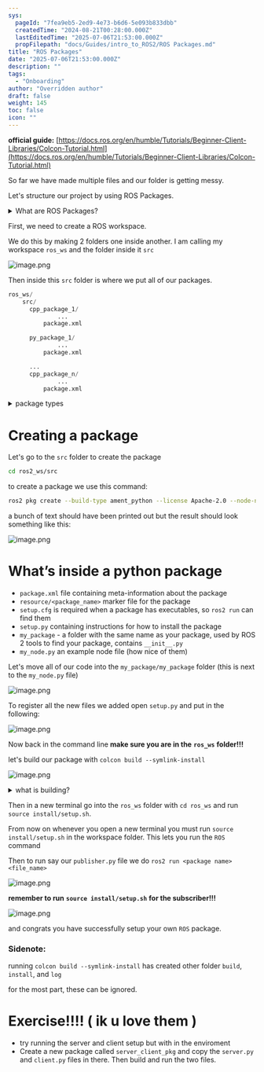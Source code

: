 ```yaml
---
sys:
  pageId: "7fea9eb5-2ed9-4e73-b6d6-5e093b833dbb"
  createdTime: "2024-08-21T00:28:00.000Z"
  lastEditedTime: "2025-07-06T21:53:00.000Z"
  propFilepath: "docs/Guides/intro_to_ROS2/ROS Packages.md"
title: "ROS Packages"
date: "2025-07-06T21:53:00.000Z"
description: ""
tags:
  - "Onboarding"
author: "Overridden author"
draft: false
weight: 145
toc: false
icon: ""
---
```


**official guide:** [https://docs.ros.org/en/humble/Tutorials/Beginner-Client-Libraries/Colcon-Tutorial.html](https://docs.ros.org/en/humble/Tutorials/Beginner-Client-Libraries/Colcon-Tutorial.html)

So far we have made multiple files and our folder is getting messy.

Let's structure our project by using ROS Packages.

<details>
      <summary>What are ROS Packages?</summary>
      ROS Packages are, as the name implies, packages of code that are highly sharable between ROS developers.
  </details>

First, we need to create a ROS workspace.

We do this by making 2 folders one inside another. I am calling my workspace `ros_ws` and the folder inside it `src`

![image.png](https://prod-files-secure.s3.us-west-2.amazonaws.com/d518164a-d88e-44d1-a4ee-3adb3bd8bce0/70706947-fd18-4537-a67b-e12946812d31/image.png?X-Amz-Algorithm=AWS4-HMAC-SHA256&X-Amz-Content-Sha256=UNSIGNED-PAYLOAD&X-Amz-Credential=ASIAZI2LB466Y43SF2YN%2F20250731%2Fus-west-2%2Fs3%2Faws4_request&X-Amz-Date=20250731T191140Z&X-Amz-Expires=3600&X-Amz-Security-Token=IQoJb3JpZ2luX2VjELL%2F%2F%2F%2F%2F%2F%2F%2F%2F%2FwEaCXVzLXdlc3QtMiJHMEUCIB%2ByrGy7TpBLqy7z4p%2BDYCgKvBcN1QC561ZQ9e3UeiKAAiEAsa96vBdyEbysP7jqlhtmrQ1pD%2BbgVeA2P1TvOhVx1a4qiAQI2%2F%2F%2F%2F%2F%2F%2F%2F%2F%2F%2FARAAGgw2Mzc0MjMxODM4MDUiDLpwD5MHHPE%2FOFfs6ircA3fGFPgtrjOsCWrw4LEXZZB3KkFWoeDoNOdcOIceFsZeR2QZQ%2ByAS%2FLsfRRAYf6qgH1fD4gSQHvlsFRW5OGTBz4yaSYCYsMbiag%2BET7KVHAHnpKS96hyLmGdFVOLnKdJmIvxwYCEMczBad07ymxvXc1C2ASuiAU7Av7GjrhYcjO634Hc8Lb99gp%2FBYQC4GiQV5K4eGzJV%2B6nBf3tFWLsDIxBOFV%2Br526CHLRqURlJxT8N%2BnucJFwfmdu9yuEYwSjl2jDF9WvQt3m3TXCGFXG2PB5IjeEs6DkK663JkQlo0X3tFGAWCZLES%2BkYRgGYYHbg7pjMP%2BnkUHYsvZm4UrSp0an4mL4zQfjbDtKVoFjmL6PolrnlOBt9%2B0xoHJwfi7BokCYTTd735NhNU2gT4WTlaCs3cG8ly07AgbSe3Ot7baPTv4RlmykUFVQ76Dkvfj7tE66nFc%2FmsGa%2FvNxvRJkHYIHS9xuvFNXSJWEsQGvYK9mGqwCWlrQyIKPMoswaZoEVYwBxyGNG6tg5iY00qoT5N89amh4vj6BgAgIaFe8PqjzsqsRIo8GzQb42hbq2rVJnfKud1dl9%2BYVO2kRdS6%2FHXUyjJTWvdxidVTQpm9QrJ0zWoI1Y1FO9KDZXTQaMKHcrsQGOqUBnElRhTFP1YpTTl73zjQMBBv41YplcXIglGiCy18E8lct4SaFdwyp2%2FsJmHeZQzNYwIt%2FWqp0OB81Vg1KsTppXQ7PXhTsr6KSelCRpMaq01%2BuJPdpmp1AhFunjtpcd%2BnPW6fq74pI3WjhSMZsmpiyBJU4za0W3fstWs3yfL4zwyw7jhZL3FMtLS0KrMHDtf0c5ERQFHS7fxKxzVCSDbnw%2Fotl0m3M&X-Amz-Signature=11f52a40a9c4bcb6a707a2a9db7f557779f1b9f30487b621dc609378cb398a16&X-Amz-SignedHeaders=host&x-amz-checksum-mode=ENABLED&x-id=GetObject)

Then inside this `src` folder is where we put all of our packages.

```python
ros_ws/
    src/
      cpp_package_1/
		      ...
          package.xml

      py_package_1/
		      ...
          package.xml

      ...
      cpp_package_n/
		      ...
          package.xml

```

<details>

<summary>package types</summary>

packages can be either `C++` or python.

the intern file structure is different for each but for this guide we will stick to creating python packages

</details>

# Creating a package

Let's go to the `src` folder to create the package

```bash
cd ros2_ws/src
```

to create a package we use this command:

```bash
ros2 pkg create --build-type ament_python --license Apache-2.0 --node-name my_node my_package
```

a bunch of text should have been printed out but the result should look something like this:

![image.png](https://prod-files-secure.s3.us-west-2.amazonaws.com/d518164a-d88e-44d1-a4ee-3adb3bd8bce0/e6cf1e3f-8512-4a3e-b131-079f800bf3e8/image.png?X-Amz-Algorithm=AWS4-HMAC-SHA256&X-Amz-Content-Sha256=UNSIGNED-PAYLOAD&X-Amz-Credential=ASIAZI2LB466Y43SF2YN%2F20250731%2Fus-west-2%2Fs3%2Faws4_request&X-Amz-Date=20250731T191140Z&X-Amz-Expires=3600&X-Amz-Security-Token=IQoJb3JpZ2luX2VjELL%2F%2F%2F%2F%2F%2F%2F%2F%2F%2FwEaCXVzLXdlc3QtMiJHMEUCIB%2ByrGy7TpBLqy7z4p%2BDYCgKvBcN1QC561ZQ9e3UeiKAAiEAsa96vBdyEbysP7jqlhtmrQ1pD%2BbgVeA2P1TvOhVx1a4qiAQI2%2F%2F%2F%2F%2F%2F%2F%2F%2F%2F%2FARAAGgw2Mzc0MjMxODM4MDUiDLpwD5MHHPE%2FOFfs6ircA3fGFPgtrjOsCWrw4LEXZZB3KkFWoeDoNOdcOIceFsZeR2QZQ%2ByAS%2FLsfRRAYf6qgH1fD4gSQHvlsFRW5OGTBz4yaSYCYsMbiag%2BET7KVHAHnpKS96hyLmGdFVOLnKdJmIvxwYCEMczBad07ymxvXc1C2ASuiAU7Av7GjrhYcjO634Hc8Lb99gp%2FBYQC4GiQV5K4eGzJV%2B6nBf3tFWLsDIxBOFV%2Br526CHLRqURlJxT8N%2BnucJFwfmdu9yuEYwSjl2jDF9WvQt3m3TXCGFXG2PB5IjeEs6DkK663JkQlo0X3tFGAWCZLES%2BkYRgGYYHbg7pjMP%2BnkUHYsvZm4UrSp0an4mL4zQfjbDtKVoFjmL6PolrnlOBt9%2B0xoHJwfi7BokCYTTd735NhNU2gT4WTlaCs3cG8ly07AgbSe3Ot7baPTv4RlmykUFVQ76Dkvfj7tE66nFc%2FmsGa%2FvNxvRJkHYIHS9xuvFNXSJWEsQGvYK9mGqwCWlrQyIKPMoswaZoEVYwBxyGNG6tg5iY00qoT5N89amh4vj6BgAgIaFe8PqjzsqsRIo8GzQb42hbq2rVJnfKud1dl9%2BYVO2kRdS6%2FHXUyjJTWvdxidVTQpm9QrJ0zWoI1Y1FO9KDZXTQaMKHcrsQGOqUBnElRhTFP1YpTTl73zjQMBBv41YplcXIglGiCy18E8lct4SaFdwyp2%2FsJmHeZQzNYwIt%2FWqp0OB81Vg1KsTppXQ7PXhTsr6KSelCRpMaq01%2BuJPdpmp1AhFunjtpcd%2BnPW6fq74pI3WjhSMZsmpiyBJU4za0W3fstWs3yfL4zwyw7jhZL3FMtLS0KrMHDtf0c5ERQFHS7fxKxzVCSDbnw%2Fotl0m3M&X-Amz-Signature=63900ccbb10b0d325074414a07c92da3aa2468253aee047d8350085d70a852f4&X-Amz-SignedHeaders=host&x-amz-checksum-mode=ENABLED&x-id=GetObject)

# What’s inside a python package

- `package.xml` file containing meta-information about the package
- `resource/<package_name>` marker file for the package
- `setup.cfg` is required when a package has executables, so `ros2 run` can find them
- `setup.py` containing instructions for how to install the package
- `my_package` - a folder with the same name as your package, used by ROS 2 tools to find your package, contains `__init__.py`
- `my_node.py` an example node file (how nice of them)

Let's move all of our code into the `my_package/my_package` folder (this is next to the `my_node.py` file)

![image.png](https://prod-files-secure.s3.us-west-2.amazonaws.com/d518164a-d88e-44d1-a4ee-3adb3bd8bce0/9ce58f11-0da9-4d3e-b86d-506a9685d378/image.png?X-Amz-Algorithm=AWS4-HMAC-SHA256&X-Amz-Content-Sha256=UNSIGNED-PAYLOAD&X-Amz-Credential=ASIAZI2LB466Y43SF2YN%2F20250731%2Fus-west-2%2Fs3%2Faws4_request&X-Amz-Date=20250731T191140Z&X-Amz-Expires=3600&X-Amz-Security-Token=IQoJb3JpZ2luX2VjELL%2F%2F%2F%2F%2F%2F%2F%2F%2F%2FwEaCXVzLXdlc3QtMiJHMEUCIB%2ByrGy7TpBLqy7z4p%2BDYCgKvBcN1QC561ZQ9e3UeiKAAiEAsa96vBdyEbysP7jqlhtmrQ1pD%2BbgVeA2P1TvOhVx1a4qiAQI2%2F%2F%2F%2F%2F%2F%2F%2F%2F%2F%2FARAAGgw2Mzc0MjMxODM4MDUiDLpwD5MHHPE%2FOFfs6ircA3fGFPgtrjOsCWrw4LEXZZB3KkFWoeDoNOdcOIceFsZeR2QZQ%2ByAS%2FLsfRRAYf6qgH1fD4gSQHvlsFRW5OGTBz4yaSYCYsMbiag%2BET7KVHAHnpKS96hyLmGdFVOLnKdJmIvxwYCEMczBad07ymxvXc1C2ASuiAU7Av7GjrhYcjO634Hc8Lb99gp%2FBYQC4GiQV5K4eGzJV%2B6nBf3tFWLsDIxBOFV%2Br526CHLRqURlJxT8N%2BnucJFwfmdu9yuEYwSjl2jDF9WvQt3m3TXCGFXG2PB5IjeEs6DkK663JkQlo0X3tFGAWCZLES%2BkYRgGYYHbg7pjMP%2BnkUHYsvZm4UrSp0an4mL4zQfjbDtKVoFjmL6PolrnlOBt9%2B0xoHJwfi7BokCYTTd735NhNU2gT4WTlaCs3cG8ly07AgbSe3Ot7baPTv4RlmykUFVQ76Dkvfj7tE66nFc%2FmsGa%2FvNxvRJkHYIHS9xuvFNXSJWEsQGvYK9mGqwCWlrQyIKPMoswaZoEVYwBxyGNG6tg5iY00qoT5N89amh4vj6BgAgIaFe8PqjzsqsRIo8GzQb42hbq2rVJnfKud1dl9%2BYVO2kRdS6%2FHXUyjJTWvdxidVTQpm9QrJ0zWoI1Y1FO9KDZXTQaMKHcrsQGOqUBnElRhTFP1YpTTl73zjQMBBv41YplcXIglGiCy18E8lct4SaFdwyp2%2FsJmHeZQzNYwIt%2FWqp0OB81Vg1KsTppXQ7PXhTsr6KSelCRpMaq01%2BuJPdpmp1AhFunjtpcd%2BnPW6fq74pI3WjhSMZsmpiyBJU4za0W3fstWs3yfL4zwyw7jhZL3FMtLS0KrMHDtf0c5ERQFHS7fxKxzVCSDbnw%2Fotl0m3M&X-Amz-Signature=5a5dedd3c03fe7d8c2ca3e686e2fa6b0abefd89c1eaec52f8779d300b233599e&X-Amz-SignedHeaders=host&x-amz-checksum-mode=ENABLED&x-id=GetObject)

To register all the new files we added open `setup.py` and put in the following:

![image.png](https://prod-files-secure.s3.us-west-2.amazonaws.com/d518164a-d88e-44d1-a4ee-3adb3bd8bce0/1cd7c262-4cae-4496-9d75-c178537d24a2/image.png?X-Amz-Algorithm=AWS4-HMAC-SHA256&X-Amz-Content-Sha256=UNSIGNED-PAYLOAD&X-Amz-Credential=ASIAZI2LB466Y43SF2YN%2F20250731%2Fus-west-2%2Fs3%2Faws4_request&X-Amz-Date=20250731T191140Z&X-Amz-Expires=3600&X-Amz-Security-Token=IQoJb3JpZ2luX2VjELL%2F%2F%2F%2F%2F%2F%2F%2F%2F%2FwEaCXVzLXdlc3QtMiJHMEUCIB%2ByrGy7TpBLqy7z4p%2BDYCgKvBcN1QC561ZQ9e3UeiKAAiEAsa96vBdyEbysP7jqlhtmrQ1pD%2BbgVeA2P1TvOhVx1a4qiAQI2%2F%2F%2F%2F%2F%2F%2F%2F%2F%2F%2FARAAGgw2Mzc0MjMxODM4MDUiDLpwD5MHHPE%2FOFfs6ircA3fGFPgtrjOsCWrw4LEXZZB3KkFWoeDoNOdcOIceFsZeR2QZQ%2ByAS%2FLsfRRAYf6qgH1fD4gSQHvlsFRW5OGTBz4yaSYCYsMbiag%2BET7KVHAHnpKS96hyLmGdFVOLnKdJmIvxwYCEMczBad07ymxvXc1C2ASuiAU7Av7GjrhYcjO634Hc8Lb99gp%2FBYQC4GiQV5K4eGzJV%2B6nBf3tFWLsDIxBOFV%2Br526CHLRqURlJxT8N%2BnucJFwfmdu9yuEYwSjl2jDF9WvQt3m3TXCGFXG2PB5IjeEs6DkK663JkQlo0X3tFGAWCZLES%2BkYRgGYYHbg7pjMP%2BnkUHYsvZm4UrSp0an4mL4zQfjbDtKVoFjmL6PolrnlOBt9%2B0xoHJwfi7BokCYTTd735NhNU2gT4WTlaCs3cG8ly07AgbSe3Ot7baPTv4RlmykUFVQ76Dkvfj7tE66nFc%2FmsGa%2FvNxvRJkHYIHS9xuvFNXSJWEsQGvYK9mGqwCWlrQyIKPMoswaZoEVYwBxyGNG6tg5iY00qoT5N89amh4vj6BgAgIaFe8PqjzsqsRIo8GzQb42hbq2rVJnfKud1dl9%2BYVO2kRdS6%2FHXUyjJTWvdxidVTQpm9QrJ0zWoI1Y1FO9KDZXTQaMKHcrsQGOqUBnElRhTFP1YpTTl73zjQMBBv41YplcXIglGiCy18E8lct4SaFdwyp2%2FsJmHeZQzNYwIt%2FWqp0OB81Vg1KsTppXQ7PXhTsr6KSelCRpMaq01%2BuJPdpmp1AhFunjtpcd%2BnPW6fq74pI3WjhSMZsmpiyBJU4za0W3fstWs3yfL4zwyw7jhZL3FMtLS0KrMHDtf0c5ERQFHS7fxKxzVCSDbnw%2Fotl0m3M&X-Amz-Signature=589a1bab50f66d8f03287afd3407965eb8fb4979bab057ec410c53c71dd7a34e&X-Amz-SignedHeaders=host&x-amz-checksum-mode=ENABLED&x-id=GetObject)

Now back in the command line **make sure you are in the** **`ros_ws`** **folder!!!**

let's build our package with `colcon build --symlink-install`

![image.png](https://prod-files-secure.s3.us-west-2.amazonaws.com/d518164a-d88e-44d1-a4ee-3adb3bd8bce0/2f2a0d27-b173-48fd-b189-5f5c0ce65619/image.png?X-Amz-Algorithm=AWS4-HMAC-SHA256&X-Amz-Content-Sha256=UNSIGNED-PAYLOAD&X-Amz-Credential=ASIAZI2LB466Y43SF2YN%2F20250731%2Fus-west-2%2Fs3%2Faws4_request&X-Amz-Date=20250731T191140Z&X-Amz-Expires=3600&X-Amz-Security-Token=IQoJb3JpZ2luX2VjELL%2F%2F%2F%2F%2F%2F%2F%2F%2F%2FwEaCXVzLXdlc3QtMiJHMEUCIB%2ByrGy7TpBLqy7z4p%2BDYCgKvBcN1QC561ZQ9e3UeiKAAiEAsa96vBdyEbysP7jqlhtmrQ1pD%2BbgVeA2P1TvOhVx1a4qiAQI2%2F%2F%2F%2F%2F%2F%2F%2F%2F%2F%2FARAAGgw2Mzc0MjMxODM4MDUiDLpwD5MHHPE%2FOFfs6ircA3fGFPgtrjOsCWrw4LEXZZB3KkFWoeDoNOdcOIceFsZeR2QZQ%2ByAS%2FLsfRRAYf6qgH1fD4gSQHvlsFRW5OGTBz4yaSYCYsMbiag%2BET7KVHAHnpKS96hyLmGdFVOLnKdJmIvxwYCEMczBad07ymxvXc1C2ASuiAU7Av7GjrhYcjO634Hc8Lb99gp%2FBYQC4GiQV5K4eGzJV%2B6nBf3tFWLsDIxBOFV%2Br526CHLRqURlJxT8N%2BnucJFwfmdu9yuEYwSjl2jDF9WvQt3m3TXCGFXG2PB5IjeEs6DkK663JkQlo0X3tFGAWCZLES%2BkYRgGYYHbg7pjMP%2BnkUHYsvZm4UrSp0an4mL4zQfjbDtKVoFjmL6PolrnlOBt9%2B0xoHJwfi7BokCYTTd735NhNU2gT4WTlaCs3cG8ly07AgbSe3Ot7baPTv4RlmykUFVQ76Dkvfj7tE66nFc%2FmsGa%2FvNxvRJkHYIHS9xuvFNXSJWEsQGvYK9mGqwCWlrQyIKPMoswaZoEVYwBxyGNG6tg5iY00qoT5N89amh4vj6BgAgIaFe8PqjzsqsRIo8GzQb42hbq2rVJnfKud1dl9%2BYVO2kRdS6%2FHXUyjJTWvdxidVTQpm9QrJ0zWoI1Y1FO9KDZXTQaMKHcrsQGOqUBnElRhTFP1YpTTl73zjQMBBv41YplcXIglGiCy18E8lct4SaFdwyp2%2FsJmHeZQzNYwIt%2FWqp0OB81Vg1KsTppXQ7PXhTsr6KSelCRpMaq01%2BuJPdpmp1AhFunjtpcd%2BnPW6fq74pI3WjhSMZsmpiyBJU4za0W3fstWs3yfL4zwyw7jhZL3FMtLS0KrMHDtf0c5ERQFHS7fxKxzVCSDbnw%2Fotl0m3M&X-Amz-Signature=5027ca697f314e6c9c87b3270786c00181a195633a1179ce1283b92065d9177e&X-Amz-SignedHeaders=host&x-amz-checksum-mode=ENABLED&x-id=GetObject)

<details>

<summary>what is building?</summary>

if you are a CS major at Rose-Hulman you will learn the answer to this in CSSE132

but TLDR; is it combines all the code files into one program that can be run easily 

</details>

Then in a new terminal go into the `ros_ws` folder with `cd ros_ws` and run `source install/setup.sh`. 

From now on whenever you open a new terminal you must run `source install/setup.sh` in the workspace folder. This lets you run the `ROS` command

Then to run say our `publisher.py` file we do `ros2 run <package name> <file_name>`

![image.png](https://prod-files-secure.s3.us-west-2.amazonaws.com/d518164a-d88e-44d1-a4ee-3adb3bd8bce0/4f4b1219-3a44-4632-aa0a-ce3471699f59/image.png?X-Amz-Algorithm=AWS4-HMAC-SHA256&X-Amz-Content-Sha256=UNSIGNED-PAYLOAD&X-Amz-Credential=ASIAZI2LB466Y43SF2YN%2F20250731%2Fus-west-2%2Fs3%2Faws4_request&X-Amz-Date=20250731T191140Z&X-Amz-Expires=3600&X-Amz-Security-Token=IQoJb3JpZ2luX2VjELL%2F%2F%2F%2F%2F%2F%2F%2F%2F%2FwEaCXVzLXdlc3QtMiJHMEUCIB%2ByrGy7TpBLqy7z4p%2BDYCgKvBcN1QC561ZQ9e3UeiKAAiEAsa96vBdyEbysP7jqlhtmrQ1pD%2BbgVeA2P1TvOhVx1a4qiAQI2%2F%2F%2F%2F%2F%2F%2F%2F%2F%2F%2FARAAGgw2Mzc0MjMxODM4MDUiDLpwD5MHHPE%2FOFfs6ircA3fGFPgtrjOsCWrw4LEXZZB3KkFWoeDoNOdcOIceFsZeR2QZQ%2ByAS%2FLsfRRAYf6qgH1fD4gSQHvlsFRW5OGTBz4yaSYCYsMbiag%2BET7KVHAHnpKS96hyLmGdFVOLnKdJmIvxwYCEMczBad07ymxvXc1C2ASuiAU7Av7GjrhYcjO634Hc8Lb99gp%2FBYQC4GiQV5K4eGzJV%2B6nBf3tFWLsDIxBOFV%2Br526CHLRqURlJxT8N%2BnucJFwfmdu9yuEYwSjl2jDF9WvQt3m3TXCGFXG2PB5IjeEs6DkK663JkQlo0X3tFGAWCZLES%2BkYRgGYYHbg7pjMP%2BnkUHYsvZm4UrSp0an4mL4zQfjbDtKVoFjmL6PolrnlOBt9%2B0xoHJwfi7BokCYTTd735NhNU2gT4WTlaCs3cG8ly07AgbSe3Ot7baPTv4RlmykUFVQ76Dkvfj7tE66nFc%2FmsGa%2FvNxvRJkHYIHS9xuvFNXSJWEsQGvYK9mGqwCWlrQyIKPMoswaZoEVYwBxyGNG6tg5iY00qoT5N89amh4vj6BgAgIaFe8PqjzsqsRIo8GzQb42hbq2rVJnfKud1dl9%2BYVO2kRdS6%2FHXUyjJTWvdxidVTQpm9QrJ0zWoI1Y1FO9KDZXTQaMKHcrsQGOqUBnElRhTFP1YpTTl73zjQMBBv41YplcXIglGiCy18E8lct4SaFdwyp2%2FsJmHeZQzNYwIt%2FWqp0OB81Vg1KsTppXQ7PXhTsr6KSelCRpMaq01%2BuJPdpmp1AhFunjtpcd%2BnPW6fq74pI3WjhSMZsmpiyBJU4za0W3fstWs3yfL4zwyw7jhZL3FMtLS0KrMHDtf0c5ERQFHS7fxKxzVCSDbnw%2Fotl0m3M&X-Amz-Signature=660ba9a696a093c432d208c2d9eb613e3d4409f985e188a888052fb95681259f&X-Amz-SignedHeaders=host&x-amz-checksum-mode=ENABLED&x-id=GetObject)

**remember to run** **`source install/setup.sh`** **for the subscriber!!!**

![image.png](https://prod-files-secure.s3.us-west-2.amazonaws.com/d518164a-d88e-44d1-a4ee-3adb3bd8bce0/02121119-dad4-49ec-8356-c956108b4243/image.png?X-Amz-Algorithm=AWS4-HMAC-SHA256&X-Amz-Content-Sha256=UNSIGNED-PAYLOAD&X-Amz-Credential=ASIAZI2LB466Y43SF2YN%2F20250731%2Fus-west-2%2Fs3%2Faws4_request&X-Amz-Date=20250731T191140Z&X-Amz-Expires=3600&X-Amz-Security-Token=IQoJb3JpZ2luX2VjELL%2F%2F%2F%2F%2F%2F%2F%2F%2F%2FwEaCXVzLXdlc3QtMiJHMEUCIB%2ByrGy7TpBLqy7z4p%2BDYCgKvBcN1QC561ZQ9e3UeiKAAiEAsa96vBdyEbysP7jqlhtmrQ1pD%2BbgVeA2P1TvOhVx1a4qiAQI2%2F%2F%2F%2F%2F%2F%2F%2F%2F%2F%2FARAAGgw2Mzc0MjMxODM4MDUiDLpwD5MHHPE%2FOFfs6ircA3fGFPgtrjOsCWrw4LEXZZB3KkFWoeDoNOdcOIceFsZeR2QZQ%2ByAS%2FLsfRRAYf6qgH1fD4gSQHvlsFRW5OGTBz4yaSYCYsMbiag%2BET7KVHAHnpKS96hyLmGdFVOLnKdJmIvxwYCEMczBad07ymxvXc1C2ASuiAU7Av7GjrhYcjO634Hc8Lb99gp%2FBYQC4GiQV5K4eGzJV%2B6nBf3tFWLsDIxBOFV%2Br526CHLRqURlJxT8N%2BnucJFwfmdu9yuEYwSjl2jDF9WvQt3m3TXCGFXG2PB5IjeEs6DkK663JkQlo0X3tFGAWCZLES%2BkYRgGYYHbg7pjMP%2BnkUHYsvZm4UrSp0an4mL4zQfjbDtKVoFjmL6PolrnlOBt9%2B0xoHJwfi7BokCYTTd735NhNU2gT4WTlaCs3cG8ly07AgbSe3Ot7baPTv4RlmykUFVQ76Dkvfj7tE66nFc%2FmsGa%2FvNxvRJkHYIHS9xuvFNXSJWEsQGvYK9mGqwCWlrQyIKPMoswaZoEVYwBxyGNG6tg5iY00qoT5N89amh4vj6BgAgIaFe8PqjzsqsRIo8GzQb42hbq2rVJnfKud1dl9%2BYVO2kRdS6%2FHXUyjJTWvdxidVTQpm9QrJ0zWoI1Y1FO9KDZXTQaMKHcrsQGOqUBnElRhTFP1YpTTl73zjQMBBv41YplcXIglGiCy18E8lct4SaFdwyp2%2FsJmHeZQzNYwIt%2FWqp0OB81Vg1KsTppXQ7PXhTsr6KSelCRpMaq01%2BuJPdpmp1AhFunjtpcd%2BnPW6fq74pI3WjhSMZsmpiyBJU4za0W3fstWs3yfL4zwyw7jhZL3FMtLS0KrMHDtf0c5ERQFHS7fxKxzVCSDbnw%2Fotl0m3M&X-Amz-Signature=c429ea2bb70e6bc38cdb99280260e4bbbcb446e3646c70b0f32a63f2ea8c9cb2&X-Amz-SignedHeaders=host&x-amz-checksum-mode=ENABLED&x-id=GetObject)

and congrats you have successfully setup your own `ROS` package.

### Sidenote:

running `colcon build --symlink-install` has created other folder `build`, `install`, and `log`

for the most part, these can be ignored.

# Exercise!!!! ( ik u love them )

- try running the server and client setup but with in the enviroment
- Create a new package called `server_client_pkg` and copy the `server.py` and `client.py` files in there. Then build and run the two files.
